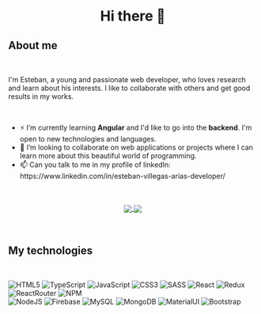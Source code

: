 <h1 align="center">  Hi there 👋 </h1>

<h2> About me </h2>
<br/>

<p> I'm Esteban, a young and passionate web developer, who loves research and learn about his interests. I like to collaborate with others and get good results in my works. <p>
  <br/>

<ul>
  <li>⚡ I’m currently learning <b>Angular</b> and I'd like to go into the <b>backend</b>. I'm open to new technologies and languages.</li> 
  <li>👯 I’m looking to collaborate on web applications or projects where I can learn more about this beautiful world of programming.</li>
  <li>📫 Can you talk to me in my profile of linkedIn:   https://www.linkedin.com/in/esteban-villegas-arias-developer/ </li>
</ul>

  <br/>
  <br/>
<div align="center">
  <a href="https://github.com/anuraghazra/github-readme-stats">
    <img align="center" src="https://github-readme-stats.vercel.app/api/top-langs/?username=jeva2002&theme=synthwave" />
  </a>
  <a href="https://github.com/anuraghazra/github-readme-stats">
    <img align="center" src="https://github-readme-stats.vercel.app/api?username=jeva2002&theme=synthwave" />
  </a>
</div>

<br/>
<br/>

<h2> My technologies </h2>

<br/>

![HTML5](https://img.shields.io/badge/html5-%23E34F26.svg?style=for-the-badge&logo=html5&logoColor=white)
![TypeScript](https://img.shields.io/badge/TypeScript-007ACC?style=for-the-badge&logo=typescript&logoColor=white)
![JavaScript](https://img.shields.io/badge/javascript-%23323330.svg?style=for-the-badge&logo=javascript&logoColor=%23F7DF1E)
![CSS3](https://img.shields.io/badge/css3-%231572B6.svg?style=for-the-badge&logo=css3&logoColor=white)
![SASS](https://img.shields.io/badge/SASS-ff69b4.svg?style=for-the-badge&logo=SASS&logoColor=white)
![React](https://img.shields.io/badge/React-61DAFB.svg?style=for-the-badge&logo=React&logoColor=white)
![Redux](https://img.shields.io/badge/Redux-593D88.svg?style=for-the-badge&logo=Redux&logoColor=white)
![ReactRouter](https://img.shields.io/badge/React_Router-CA4245?style=for-the-badge&logo=react-router&logoColor=white)
![NPM](https://img.shields.io/badge/NPM-C8372A.svg?style=for-the-badge&logo=npm&logoColor=white)  
![NodeJS](https://img.shields.io/badge/Node.js-339933?style=for-the-badge&logo=nodedotjs&logoColor=white)
![Firebase](https://img.shields.io/badge/firebase-F4810A.svg?style=for-the-badge&logo=firebase&logoColor=white)
![MySQL](https://img.shields.io/badge/MySQL-005C84?style=for-the-badge&logo=mysql&logoColor=white)
![MongoDB](https://img.shields.io/badge/MongoDB-4EA94B?style=for-the-badge&logo=mongodb&logoColor=white)
![MaterialUI](https://img.shields.io/badge/MaterialUI-007FFF?style=for-the-badge&logo=mui&logoColor=A86454)
![Bootstrap](https://img.shields.io/badge/Bootstrap-7431F8.svg?style=for-the-badge&logo=Bootstrap&logoColor=white)
